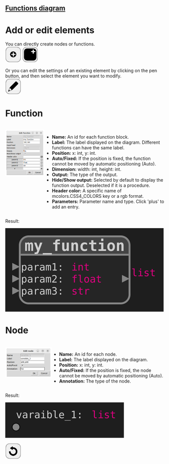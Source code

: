## [Functions diagram](../README.md)
# Add or edit elements

You can directly create nodes or functions.  
![add_function](../images/add_node.png)
![add_function](../images/add_function.png)

Or you can edit the settings of an existing element by clicking on the pen button, and then select the element you want to modify.  
![edit](../images/edit.png) 

# Function
<br>
<div style="display:table">
  <div style="display:table-cell; vertical-align:top;">
    <img src="assets/window_add_function.png">
  </div>
    <div style="display:table-cell; vertical-align:top;">
    <ul>
      <li><b>Name:</b> An id for each function block.</li>
      <li><b>Label:</b> The label displayed on the diagram. Different functions can have the same label.</li>
      <li><b>Position:</b> x: int, y: int.</li>
      <li><b>Auto/Fixed:</b> If the position is fixed, the function cannot be moved by automatic positioning (Auto).</li>
      <li><b>Dimension:</b> width: int, height: int.</li>
      <li><b>Output:</b> The type of the output.
      <li><b>Hide/Show output:</b> Selected by default to display the function output. Deselected if it is a procedure.</li>
      <li><b>Header color:</b> A specific name of mcolors.CSS4_COLORS key or a rgb format.</li>
      <li><b>Parameters:</b> Parameter name and type. Click 'plus' to add an entry.</b> </li>
    </ul>  
  </div>
</div>

Result: 

![test](assets/example_add_function.svg)

# Node
<br>
<div style="display:table">
  <div style="display:table-cell; vertical-align:top;">
    <img src="assets/window_add_node.png">
  </div>
    <div style="display:table-cell; vertical-align:top;">
    <ul>
      <li><b>Name:</b> An id for each node.</li>
      <li><b>Label:</b> The label displayed on the diagram.</li>
      <li><b>Position:</b> x: int, y: int.</li>
      <li><b>Auto/Fixed:</b> If the position is fixed, the node cannot be moved by automatic positioning (Auto).</li>
      <li><b>Annotation:</b> The type of the node.
    </ul>  
  </div>
</div>

Result: 

![test](assets/example_add_node.svg)


[![back](assets/back.png)](../README.md)